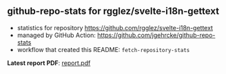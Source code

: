 ## github-repo-stats for rgglez/svelte-i18n-gettext

- statistics for repository https://github.com/rgglez/svelte-i18n-gettext
- managed by GitHub Action: https://github.com/jgehrcke/github-repo-stats
- workflow that created this README: `fetch-repository-stats`

**Latest report PDF**: [report.pdf](https://github.com/rgglez/rgglez/raw/github-repo-stats/rgglez/svelte-i18n-gettext/latest-report/report.pdf)

